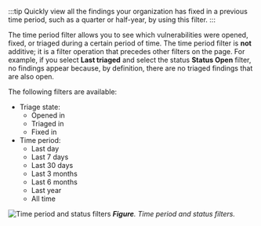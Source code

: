 :::tip 
Quickly view all the findings your organization has fixed in a previous time period, such as a quarter or half-year, by using this filter.
:::

The time period filter allows you to see which vulnerabilities were opened, fixed, or triaged during a certain period of time. The time period filter is **not** additive; it is a filter operation that precedes other filters on the page. For example, if you select **Last triaged** and select the status **Status Open** filter, no findings appear because, by definition, there are no triaged findings that are also open.

The following filters are available:

- Triage state:
  - Opened in
  - Triaged in
  - Fixed in
- Time period:
  - Last day
  - Last 7 days
  - Last 30 days
  - Last 3 months
  - Last 6 months
  - Last year
  - All time

![Time period and status filters](/img/findings-filters.png#sm-width)
_**Figure**. Time period and status filters._
